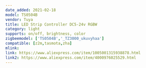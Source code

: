 ```yaml
---
date_added: 2021-02-18
model: TS0504B
vendor: Tuya
title: LED Strip Controller DC5-24v RGBW  
category: light
supports: on/off, brightness, color
zigbeemodel: ['TS0504B','_TZ3000_ukuvyhaa']
compatible: [z2m,tasmota,zha]
mlink: 
link: https://www.aliexpress.com/item/1005001315938878.html
link2: https://www.aliexpress.com/item/4000976025529.html
---
```

